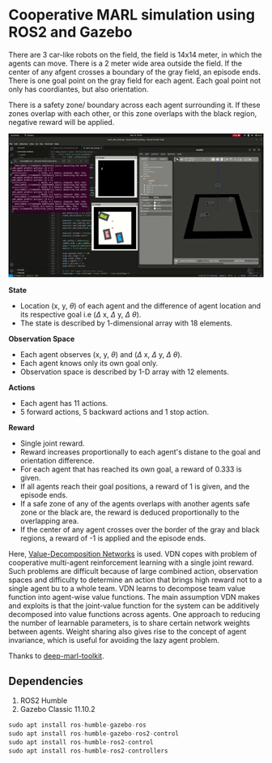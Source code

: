 # Cooperative MARL simulation using ROS2 and Gazebo 

There are 3 car-like robots on the field, the field is 14x14 meter, in which the agents can move. There is a 2 meter wide area outside the field. If the center of any afgent crosses a boundary of the gray field, an episode ends. There is one goal point on the gray field for each agent. Each goal point not only has coordiantes, but also orientation.

There is a safety zone/ boundary across each agent surrounding it. If these zones overlap with each other, or this zone overlaps with the black region, negative reward will be applied.

![coopMarl](doc/coopMarl.gif)

**State**
- Location (x, y, $\theta$) of each agent and the difference of agent location and its respective goal i.e ($\Delta$ x, $\Delta$ y, $\Delta$ $\theta$).
- The state is described by 1-dimensional array with 18 elements.

**Observation Space**
- Each agent observes (x, y, $\theta$) and ($\Delta$ x, $\Delta$ y, $\Delta$ $\theta$).
- Each agent knows only its own goal only.
- Observation space is described by 1-D array with 12 elements.

**Actions**
- Each agent has 11 actions.
- 5 forward actions, 5 backward actions and 1 stop action.

**Reward**
- Single joint reward.
- Reward increases proportionally to each agent's distane to the goal and orientation difference.
- For each agent that has reached its own goal, a reward of 0.333 is given.
- If all agents reach their goal positions, a reward of 1 is given, and the episode ends.
- If a safe zone of any of the agents overlaps with another agents safe zone or the black are, the reward is deduced proportionally to the overlapping area.
- If the center of any agent crosses over the border of the gray and black regions, a reward of -1 is applied and the episode ends.

Here, [Value-Decomposition Networks](https://doi.org/10.48550/arXiv.1706.05296) is used. VDN copes with problem of cooperative multi-agent reinforcement learning with a single joint reward. Such problems are difficult because of large combined action, observation spaces and difficulty to determine an action that brings high reward not to a single agent bu to a whole team. VDN learns to decompose team value function into agent-wise value functions. The main assumption VDN makes and exploits is that the joint-value function for the system can be additively decomposed into value functions across agents. One approach to reducing the number of learnable parameters, is to share certain network weights between agents. Weight sharing also gives rise to the concept of agent invariance, which is useful for avoiding the lazy agent problem.

Thanks to [deep-marl-toolkit](https://github.com/jianzhnie/deep-marl-toolkit).

## Dependencies

1. ROS2 Humble
2. Gazebo Classic 11.10.2
```c++
sudo apt install ros-humble-gazebo-ros
sudo apt install ros-humble-gazebo-ros2-control
sudo apt install ros-humble-ros2-control
sudo apt install ros-humble-ros2-controllers
```